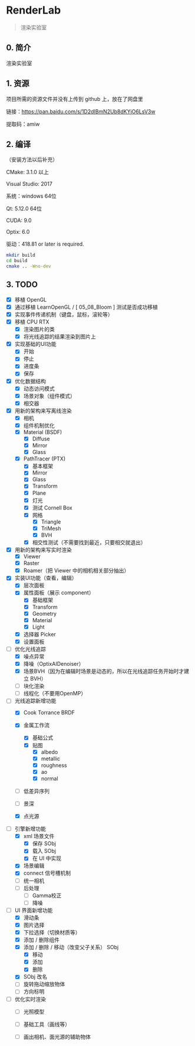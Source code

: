 # RenderLab

> 渲染实验室

## 0. 简介

渲染实验室

## 1. 资源

项目所需的资源文件并没有上传到 github 上，放在了网盘里

链接：https://pan.baidu.com/s/1D2dIBmN2Ub8dKYjO6LsV3w 

提取码：amiw 

## 2. 编译

（安装方法以后补充）

CMake: 3.1.0 以上

Visual Studio: 2017

系统：windows 64位

Qt: 5.12.0 64位

CUDA: 9.0

Optix: 6.0

驱动：418.81 or later is required.

```bash
mkdir build
cd build
cmake .. -Wno-dev
```

## 3. TODO

- [x] 移植 OpenGL
- [x] 通过移植 LearnOpenGL / [ 05_08_Bloom ] 测试是否成功移植
- [x] 实现事件传递机制（键盘，鼠标，滚轮等）
- [x] 移植 CPU RTX
  - [x] 渲染图片的类
  - [x] 将光线追踪的结果渲染到图片上
- [x] 实现基础的UI功能
  - [x] 开始
  - [x] 停止
  - [x] 进度条
  - [x] 保存
- [x] 优化数据结构
  - [x] 动态访问模式
  - [x] 场景对象（组件模式）
  - [x] 相交器
- [x] 用新的架构来写离线渲染
  - [x] 相机
  - [x] 组件机制优化
  - [x] Material (BSDF)
    - [x] Diffuse
    - [x] Mirror
    - [x] Glass
  - [x] PathTracer (PTX)
    - [x] 基本框架
    - [x] Mirror
    - [x] Glass
    - [x] Transform
    - [x] Plane
    - [x] 灯光
    - [x] 测试 Cornell Box
    - [x] 网格
      - [x] Triangle
      - [x] TriMesh
      - [x] BVH
    - [x] 相交性测试（不需要找到最近，只要相交就退出）
- [x] 用新的架构来写实时渲染
  - [x] Viewer
  - [x] Raster
  - [x] Roamer（把 Viewer 中的相机相关部分抽出）
- [x] 实装UI功能（查看，编辑）
  - [x] 层次面板
  - [x] 属性面板（展示 component）
    - [x] 基础框架
    - [x] Transform
    - [x] Geometry
    - [x] Material
    - [x] Light
  - [x] 选择器 Picker
  - [x] 设置面板
- [ ] 优化光线追踪
  - [x] 噪点异常
  - [x] 降噪（OptixAIDenoiser）
  - [x] 场景BVH（因为在编辑时场景是动态的，所以在光线追踪任务开始时才建立 BVH）
  - [ ] 块化渲染
  - [ ] 线程化（不要用OpenMP）
- [ ] 光线追踪新增功能
  - [x] Cook Torrance BRDF
  - [x] 金属工作流

    - [x] 基础公式
    - [x] 贴图
      - [x] albedo
      - [x] metallic
      - [x] roughness
      - [x] ao
      - [x] normal
  - [ ] 低差异序列
  - [ ] 景深
  - [x] 点光源
- [ ] 引擎新增功能
  - [x] xml 场景文件
    - [x] 保存 SObj
    - [x] 载入 SObj
    - [x] 在 UI 中实现
  - [x] 场景编辑
  - [x] connect 信号槽机制
  - [ ] 统一相机
  - [ ] 后处理
    - [ ] Gamma校正
    - [ ] 降噪
- [ ] UI 界面新增功能
  - [x] 滑动条
  - [x] 图片选择
  - [x] 下拉选择（切换材质等）
  - [x] 添加 / 删除组件
  - [x] 添加 / 删除 / 移动（改变父子关系） SObj
    - [x] 移动
    - [x] 添加
    - [x] 删除
  - [x] SObj 改名
  - [ ] 旋转拖动缩放物体
  - [ ] 方向标明
- [ ] 优化实时渲染
  - [ ] 光照模型
  - [ ] 基础工具（画线等）
  - [ ] 画出相机、面光源的辅助物体


